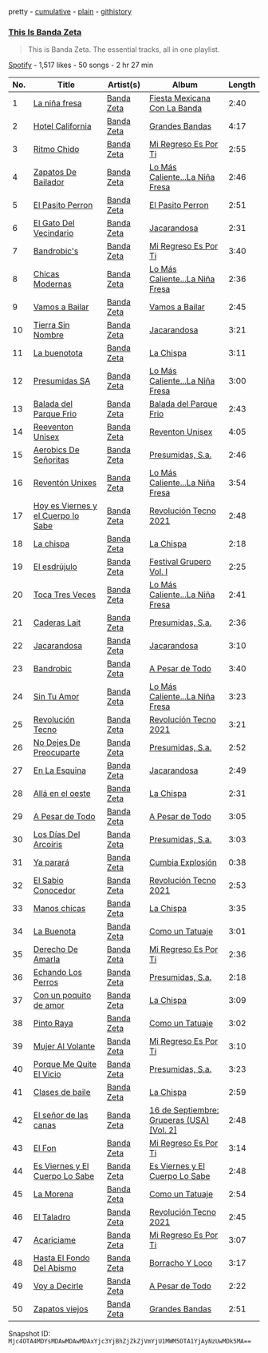 pretty - [cumulative](/playlists/cumulative/37i9dQZF1DZ06evO45UHxY.md) - [plain](/playlists/plain/37i9dQZF1DZ06evO45UHxY) - [githistory](https://github.githistory.xyz/mackorone/spotify-playlist-archive/blob/main/playlists/plain/37i9dQZF1DZ06evO45UHxY)

### [This Is Banda Zeta](https://open.spotify.com/playlist/37i9dQZF1DZ06evO45UHxY)

> This is Banda Zeta\. The essential tracks, all in one playlist.

[Spotify](https://open.spotify.com/user/spotify) - 1,517 likes - 50 songs - 2 hr 27 min

| No. | Title | Artist(s) | Album | Length |
|---|---|---|---|---|
| 1 | [La niña fresa](https://open.spotify.com/track/2nbq7IAJfYK9fuw5g2ePv3) | [Banda Zeta](https://open.spotify.com/artist/6Vqqu9f1Xjq8qmYUYZr4uL) | [Fiesta Mexicana Con La Banda](https://open.spotify.com/album/6X49e9OtUqhMVIpre31k8K) | 2:40 |
| 2 | [Hotel California](https://open.spotify.com/track/3h2HTBcEqFAlHsY8gJJrGn) | [Banda Zeta](https://open.spotify.com/artist/6Vqqu9f1Xjq8qmYUYZr4uL) | [Grandes Bandas](https://open.spotify.com/album/6DejTyQTl57yvFotq3l4xg) | 4:17 |
| 3 | [Ritmo Chido](https://open.spotify.com/track/0bXznJ4BNcGaOxNig3LNV5) | [Banda Zeta](https://open.spotify.com/artist/6Vqqu9f1Xjq8qmYUYZr4uL) | [Mi Regreso Es Por Ti](https://open.spotify.com/album/4CWhgEgedf7syEMRYoDhCi) | 2:55 |
| 4 | [Zapatos De Bailador](https://open.spotify.com/track/7eAKAigxGewKqhxaJIxGqC) | [Banda Zeta](https://open.spotify.com/artist/6Vqqu9f1Xjq8qmYUYZr4uL) | [Lo Más Caliente...La Niña Fresa](https://open.spotify.com/album/6aEj3pDjQ8MfWnoyarOdCZ) | 2:46 |
| 5 | [El Pasito Perron](https://open.spotify.com/track/70cAHG35vnpbGnoykbIFcn) | [Banda Zeta](https://open.spotify.com/artist/6Vqqu9f1Xjq8qmYUYZr4uL) | [El Pasito Perron](https://open.spotify.com/album/6CiXXNc8Mg5rFwbUwcZ68k) | 2:51 |
| 6 | [El Gato Del Vecindario](https://open.spotify.com/track/2jo1sQtqrlESeZw95MOrlF) | [Banda Zeta](https://open.spotify.com/artist/6Vqqu9f1Xjq8qmYUYZr4uL) | [Jacarandosa](https://open.spotify.com/album/3QXuIFZnAGmlahOic59KsT) | 2:31 |
| 7 | [Bandrobic's](https://open.spotify.com/track/26a5Wt3kbRA7bt64czqupC) | [Banda Zeta](https://open.spotify.com/artist/6Vqqu9f1Xjq8qmYUYZr4uL) | [Mi Regreso Es Por Ti](https://open.spotify.com/album/4CWhgEgedf7syEMRYoDhCi) | 3:40 |
| 8 | [Chicas Modernas](https://open.spotify.com/track/1MLOHCuJBuHhd3In778RMP) | [Banda Zeta](https://open.spotify.com/artist/6Vqqu9f1Xjq8qmYUYZr4uL) | [Lo Más Caliente...La Niña Fresa](https://open.spotify.com/album/6aEj3pDjQ8MfWnoyarOdCZ) | 2:36 |
| 9 | [Vamos a Bailar](https://open.spotify.com/track/2cCmVHY634pSwyfBt4EdM8) | [Banda Zeta](https://open.spotify.com/artist/6Vqqu9f1Xjq8qmYUYZr4uL) | [Vamos a Bailar](https://open.spotify.com/album/71Q38XqKyNEA0IAGpEPS9Z) | 2:45 |
| 10 | [Tierra Sin Nombre](https://open.spotify.com/track/4CBYdi1fNc9zx2rqKHPXXl) | [Banda Zeta](https://open.spotify.com/artist/6Vqqu9f1Xjq8qmYUYZr4uL) | [Jacarandosa](https://open.spotify.com/album/3QXuIFZnAGmlahOic59KsT) | 3:21 |
| 11 | [La buenotota](https://open.spotify.com/track/6u93FoQMwa24Y0at0W72GX) | [Banda Zeta](https://open.spotify.com/artist/6Vqqu9f1Xjq8qmYUYZr4uL) | [La Chispa](https://open.spotify.com/album/1lLbUAZDU4fR3W8ZXw0B8v) | 3:11 |
| 12 | [Presumidas SA](https://open.spotify.com/track/7ETxgMiAGeHw4lMC0F45HR) | [Banda Zeta](https://open.spotify.com/artist/6Vqqu9f1Xjq8qmYUYZr4uL) | [Lo Más Caliente...La Niña Fresa](https://open.spotify.com/album/6aEj3pDjQ8MfWnoyarOdCZ) | 3:00 |
| 13 | [Balada del Parque Frio](https://open.spotify.com/track/56dBjIziLEPZmsJAZjznBM) | [Banda Zeta](https://open.spotify.com/artist/6Vqqu9f1Xjq8qmYUYZr4uL) | [Balada del Parque Frio](https://open.spotify.com/album/5pIDCQUgI7NOfCl3HCPSZY) | 2:43 |
| 14 | [Reeventon Unisex](https://open.spotify.com/track/59tw8kwcnl7McG6Pgt38EG) | [Banda Zeta](https://open.spotify.com/artist/6Vqqu9f1Xjq8qmYUYZr4uL) | [Reventon Unisex](https://open.spotify.com/album/1f4i5bez3wwuDT3SxlKMC3) | 4:05 |
| 15 | [Aerobics De Señoritas](https://open.spotify.com/track/4NcU6kxxr3KnDeQhR2yEVC) | [Banda Zeta](https://open.spotify.com/artist/6Vqqu9f1Xjq8qmYUYZr4uL) | [Presumidas, S.a.](https://open.spotify.com/album/5bwpMmuEmFlWNMFH8RFLVD) | 2:46 |
| 16 | [Reventón Unixes](https://open.spotify.com/track/0aru7xAJZfzn13o6wQPAko) | [Banda Zeta](https://open.spotify.com/artist/6Vqqu9f1Xjq8qmYUYZr4uL) | [Lo Más Caliente...La Niña Fresa](https://open.spotify.com/album/6aEj3pDjQ8MfWnoyarOdCZ) | 3:54 |
| 17 | [Hoy es Viernes y el Cuerpo lo Sabe](https://open.spotify.com/track/2EEkUBOe9TkdxaWVYiBfWU) | [Banda Zeta](https://open.spotify.com/artist/6Vqqu9f1Xjq8qmYUYZr4uL) | [Revolución Tecno 2021](https://open.spotify.com/album/4Dd1a7UHz0O5BTVjAeZn8p) | 2:48 |
| 18 | [La chispa](https://open.spotify.com/track/5frBieEOpYDKSmYByQeQ4n) | [Banda Zeta](https://open.spotify.com/artist/6Vqqu9f1Xjq8qmYUYZr4uL) | [La Chispa](https://open.spotify.com/album/1lLbUAZDU4fR3W8ZXw0B8v) | 2:18 |
| 19 | [El esdrújulo](https://open.spotify.com/track/595aNIZhkh4pjBGPiigqwW) | [Banda Zeta](https://open.spotify.com/artist/6Vqqu9f1Xjq8qmYUYZr4uL) | [Festival Grupero Vol\. I](https://open.spotify.com/album/6YoH7XzcfCh5szR3sOC9Jc) | 2:25 |
| 20 | [Toca Tres Veces](https://open.spotify.com/track/6PKcq7TLJnXY7PrWiQJmt0) | [Banda Zeta](https://open.spotify.com/artist/6Vqqu9f1Xjq8qmYUYZr4uL) | [Lo Más Caliente...La Niña Fresa](https://open.spotify.com/album/6aEj3pDjQ8MfWnoyarOdCZ) | 2:41 |
| 21 | [Caderas Lait](https://open.spotify.com/track/01OXvmhM7T5D1nayJ3YEko) | [Banda Zeta](https://open.spotify.com/artist/6Vqqu9f1Xjq8qmYUYZr4uL) | [Presumidas, S.a.](https://open.spotify.com/album/5bwpMmuEmFlWNMFH8RFLVD) | 2:36 |
| 22 | [Jacarandosa](https://open.spotify.com/track/2PJi77YuMKNlcKtRLFAbIi) | [Banda Zeta](https://open.spotify.com/artist/6Vqqu9f1Xjq8qmYUYZr4uL) | [Jacarandosa](https://open.spotify.com/album/3QXuIFZnAGmlahOic59KsT) | 3:10 |
| 23 | [Bandrobic](https://open.spotify.com/track/3Y8loiuepocdaDVRthERRL) | [Banda Zeta](https://open.spotify.com/artist/6Vqqu9f1Xjq8qmYUYZr4uL) | [A Pesar de Todo](https://open.spotify.com/album/5EAh7WUPKJAqw2fwGZ2M8N) | 3:40 |
| 24 | [Sin Tu Amor](https://open.spotify.com/track/6zDbT0ltQqymfFwQekJHSU) | [Banda Zeta](https://open.spotify.com/artist/6Vqqu9f1Xjq8qmYUYZr4uL) | [Lo Más Caliente...La Niña Fresa](https://open.spotify.com/album/6aEj3pDjQ8MfWnoyarOdCZ) | 3:23 |
| 25 | [Revolución Tecno](https://open.spotify.com/track/6m2eB6K0F2M3IejPnGYJuR) | [Banda Zeta](https://open.spotify.com/artist/6Vqqu9f1Xjq8qmYUYZr4uL) | [Revolución Tecno 2021](https://open.spotify.com/album/4Dd1a7UHz0O5BTVjAeZn8p) | 3:21 |
| 26 | [No Dejes De Preocuparte](https://open.spotify.com/track/1HEhI6s64QNHcT1fWQK2Of) | [Banda Zeta](https://open.spotify.com/artist/6Vqqu9f1Xjq8qmYUYZr4uL) | [Presumidas, S.a.](https://open.spotify.com/album/5bwpMmuEmFlWNMFH8RFLVD) | 2:52 |
| 27 | [En La Esquina](https://open.spotify.com/track/3keUCZz4ZHiFlPcmlJ6Vmj) | [Banda Zeta](https://open.spotify.com/artist/6Vqqu9f1Xjq8qmYUYZr4uL) | [Jacarandosa](https://open.spotify.com/album/3QXuIFZnAGmlahOic59KsT) | 2:49 |
| 28 | [Allá en el oeste](https://open.spotify.com/track/2M7a8eODNHtBwtmi69yCa8) | [Banda Zeta](https://open.spotify.com/artist/6Vqqu9f1Xjq8qmYUYZr4uL) | [La Chispa](https://open.spotify.com/album/1lLbUAZDU4fR3W8ZXw0B8v) | 2:31 |
| 29 | [A Pesar de Todo](https://open.spotify.com/track/3WZZXkzNG9tXfVx0t6Pxbz) | [Banda Zeta](https://open.spotify.com/artist/6Vqqu9f1Xjq8qmYUYZr4uL) | [A Pesar de Todo](https://open.spotify.com/album/5EAh7WUPKJAqw2fwGZ2M8N) | 3:05 |
| 30 | [Los Días Del Arcoíris](https://open.spotify.com/track/6mYHWQODIsDvZvpFkuIcNX) | [Banda Zeta](https://open.spotify.com/artist/6Vqqu9f1Xjq8qmYUYZr4uL) | [Presumidas, S.a.](https://open.spotify.com/album/5bwpMmuEmFlWNMFH8RFLVD) | 3:03 |
| 31 | [Ya parará](https://open.spotify.com/track/76H4nNPPwhFu9l4IqR0Vgc) | [Banda Zeta](https://open.spotify.com/artist/6Vqqu9f1Xjq8qmYUYZr4uL) | [Cumbia Explosión](https://open.spotify.com/album/5t5TDzXe1xvnMXQNoxjgoa) | 0:38 |
| 32 | [El Sabio Conocedor](https://open.spotify.com/track/2hv5M006zsIx1ntGUVDYui) | [Banda Zeta](https://open.spotify.com/artist/6Vqqu9f1Xjq8qmYUYZr4uL) | [Revolución Tecno 2021](https://open.spotify.com/album/4Dd1a7UHz0O5BTVjAeZn8p) | 2:53 |
| 33 | [Manos chicas](https://open.spotify.com/track/7AIxN1s3O2ZVlHX2PqwyDI) | [Banda Zeta](https://open.spotify.com/artist/6Vqqu9f1Xjq8qmYUYZr4uL) | [La Chispa](https://open.spotify.com/album/1lLbUAZDU4fR3W8ZXw0B8v) | 3:35 |
| 34 | [La Buenota](https://open.spotify.com/track/0yaXCQ3HblOcM1swa7mN3s) | [Banda Zeta](https://open.spotify.com/artist/6Vqqu9f1Xjq8qmYUYZr4uL) | [Como un Tatuaje](https://open.spotify.com/album/7Ml8Qj7hGFgfKBzEqPb8tX) | 3:01 |
| 35 | [Derecho De Amarla](https://open.spotify.com/track/6XU8HRtPHsWYwVzgA7sgZ3) | [Banda Zeta](https://open.spotify.com/artist/6Vqqu9f1Xjq8qmYUYZr4uL) | [Mi Regreso Es Por Ti](https://open.spotify.com/album/4CWhgEgedf7syEMRYoDhCi) | 2:36 |
| 36 | [Echando Los Perros](https://open.spotify.com/track/4xd0redqKCAtHlwZbozZTc) | [Banda Zeta](https://open.spotify.com/artist/6Vqqu9f1Xjq8qmYUYZr4uL) | [Presumidas, S.a.](https://open.spotify.com/album/5bwpMmuEmFlWNMFH8RFLVD) | 2:18 |
| 37 | [Con un poquito de amor](https://open.spotify.com/track/241BmTaBzj3c96kzcZH34O) | [Banda Zeta](https://open.spotify.com/artist/6Vqqu9f1Xjq8qmYUYZr4uL) | [La Chispa](https://open.spotify.com/album/1lLbUAZDU4fR3W8ZXw0B8v) | 3:09 |
| 38 | [Pinto Raya](https://open.spotify.com/track/1SaWeuHTTtX3bmLx8dvvGY) | [Banda Zeta](https://open.spotify.com/artist/6Vqqu9f1Xjq8qmYUYZr4uL) | [Como un Tatuaje](https://open.spotify.com/album/7Ml8Qj7hGFgfKBzEqPb8tX) | 3:02 |
| 39 | [Mujer Al Volante](https://open.spotify.com/track/2jVI0WGvWnMTN90AMMq0Yz) | [Banda Zeta](https://open.spotify.com/artist/6Vqqu9f1Xjq8qmYUYZr4uL) | [Mi Regreso Es Por Ti](https://open.spotify.com/album/4CWhgEgedf7syEMRYoDhCi) | 3:10 |
| 40 | [Porque Me Quite El Vicio](https://open.spotify.com/track/1eZDh0jqpcgiqkAG5PlDDe) | [Banda Zeta](https://open.spotify.com/artist/6Vqqu9f1Xjq8qmYUYZr4uL) | [Presumidas, S.a.](https://open.spotify.com/album/5bwpMmuEmFlWNMFH8RFLVD) | 3:23 |
| 41 | [Clases de baile](https://open.spotify.com/track/5DjtOCqp7tDqT7Qv56Favq) | [Banda Zeta](https://open.spotify.com/artist/6Vqqu9f1Xjq8qmYUYZr4uL) | [La Chispa](https://open.spotify.com/album/1lLbUAZDU4fR3W8ZXw0B8v) | 2:59 |
| 42 | [El señor de las canas](https://open.spotify.com/track/2N0gHRZb3TgOqssub2q8wm) | [Banda Zeta](https://open.spotify.com/artist/6Vqqu9f1Xjq8qmYUYZr4uL) | [16 de Septiembre: Gruperas \(USA\) \[Vol\. 2\]](https://open.spotify.com/album/63mvOAHFDhD2QZLVfNAMcn) | 2:48 |
| 43 | [El Fon](https://open.spotify.com/track/5JffgIpQLuPXnE0kx8aEy4) | [Banda Zeta](https://open.spotify.com/artist/6Vqqu9f1Xjq8qmYUYZr4uL) | [Mi Regreso Es Por Ti](https://open.spotify.com/album/4CWhgEgedf7syEMRYoDhCi) | 3:14 |
| 44 | [Es Viernes y El Cuerpo Lo Sabe](https://open.spotify.com/track/5v3SzNOKysnldqfaKFWkni) | [Banda Zeta](https://open.spotify.com/artist/6Vqqu9f1Xjq8qmYUYZr4uL) | [Es Viernes y El Cuerpo Lo Sabe](https://open.spotify.com/album/6azV2ELkuN4DafSlRJkTMN) | 2:48 |
| 45 | [La Morena](https://open.spotify.com/track/0aobwK2k3r8if0ttw2L4Ie) | [Banda Zeta](https://open.spotify.com/artist/6Vqqu9f1Xjq8qmYUYZr4uL) | [Como un Tatuaje](https://open.spotify.com/album/7Ml8Qj7hGFgfKBzEqPb8tX) | 2:54 |
| 46 | [El Taladro](https://open.spotify.com/track/5m69NmFGChAVKttLI0ImEL) | [Banda Zeta](https://open.spotify.com/artist/6Vqqu9f1Xjq8qmYUYZr4uL) | [Revolución Tecno 2021](https://open.spotify.com/album/4Dd1a7UHz0O5BTVjAeZn8p) | 2:45 |
| 47 | [Acariciame](https://open.spotify.com/track/4D4T9dfFC2D31OvolyhM3R) | [Banda Zeta](https://open.spotify.com/artist/6Vqqu9f1Xjq8qmYUYZr4uL) | [Mi Regreso Es Por Ti](https://open.spotify.com/album/4CWhgEgedf7syEMRYoDhCi) | 3:07 |
| 48 | [Hasta El Fondo Del Abismo](https://open.spotify.com/track/1cP65BrZnrflETwKMWSZZs) | [Banda Zeta](https://open.spotify.com/artist/6Vqqu9f1Xjq8qmYUYZr4uL) | [Borracho Y Loco](https://open.spotify.com/album/6JKJG6aBYELmKHNDqskJ9k) | 3:17 |
| 49 | [Voy a Decirle](https://open.spotify.com/track/5kG9Ng8DM15wTB1H1TGh8k) | [Banda Zeta](https://open.spotify.com/artist/6Vqqu9f1Xjq8qmYUYZr4uL) | [A Pesar de Todo](https://open.spotify.com/album/5EAh7WUPKJAqw2fwGZ2M8N) | 2:22 |
| 50 | [Zapatos viejos](https://open.spotify.com/track/4vXizQTMHAA7AnqBESDfUd) | [Banda Zeta](https://open.spotify.com/artist/6Vqqu9f1Xjq8qmYUYZr4uL) | [Grandes Bandas](https://open.spotify.com/album/6DejTyQTl57yvFotq3l4xg) | 2:51 |

Snapshot ID: `Mjc4OTA4MDYsMDAwMDAwMDAxYjc3YjBhZjZkZjVmYjU1MWM5OTA1YjAyNzUwMDk5MA==`
